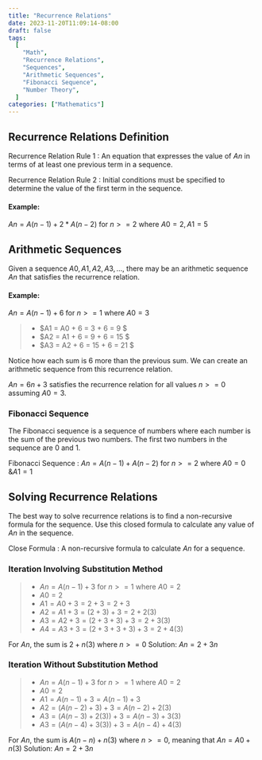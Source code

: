 ```yaml
---
title: "Recurrence Relations"
date: 2023-11-20T11:09:14-08:00
draft: false
tags:
  [
    "Math",
    "Recurrence Relations",
    "Sequences",
    "Arithmetic Sequences",
    "Fibonacci Sequence",
    "Number Theory",
  ]
categories: ["Mathematics"]
---
```


## Recurrence Relations Definition

Recurrence Relation Rule 1
: An equation that expresses the value of $An$ in terms of at least one previous term in a sequence.

Recurrence Relation Rule 2
: Initial conditions must be specified to determine the value of the first term in the sequence.

#### Example:

$An = A(n-1)+ 2* A(n-2)$ for $n>= 2$ where $A0=2, A1=5$

## Arithmetic Sequences

Given a sequence $A0, A1, A2, A3, ...$, there may be an arithmetic sequence $An$ that satisfies the recurrence relation.

#### Example:

$An = A(n-1) + 6$ for $n>= 1$ where $A0=3$

> - $A1 = A0 + 6 = 3 + 6 = 9 $
> - $A2 = A1 + 6 = 9 + 6 = 15 $
> - $A3 = A2 + 6 = 15 + 6 = 21 $

Notice how each sum is 6 more than the previous sum. We can create an arithmetic sequence from this recurrence relation.

$An = 6n + 3$ satisfies the recurrence relation for all values $n>= 0$ assuming $A0=3$.

### Fibonacci Sequence

The Fibonacci sequence is a sequence of numbers where each number is the sum of the previous two numbers. The first two numbers in the sequence are $0$ and $1$.

Fibonacci Sequence
: $An=A(n-1)+A(n-2)$ for $n>=2$ where $A0=0$ &$A1=1$

## Solving Recurrence Relations

The best way to solve recurrence relations is to find a non-recursive formula for the sequence. Use this closed formula to calculate any value of $An$ in the sequence.

Close Formula
: A non-recursive formula to calculate $An$ for a sequence.

### Iteration Involving Substitution Method

> - $An = A(n-1) + 3$ for $n>= 1$ where $A0=2$
> - $A0 = 2$
> - $A1 = A0 + 3 = 2 + 3 =  2+3$
> - $A2 = A1 + 3 = (2+3) + 3 = 2 + 2(3)$
> - $A3 = A2 + 3 = (2+3+3) + 3 = 2 + 3(3)$
> - $A4 = A3 + 3 = (2+3+3+3)+3 = 2+ 4(3)$

For $An$, the sum is $2 + n(3)$ where $n>=0$
Solution: $An = 2+3n$

### Iteration Without Substitution Method

> - $An = A(n-1) + 3$ for $n>= 1$ where $A0=2$
> - $A0 = 2$
> - $A1 = A(n-1) + 3 = A(n-1) + 3$
> - $A2 = (A(n-2) + 3)+3 = A(n-2) + 2(3)$
> - $A3 = (A(n-3) + 2(3))+3 = A(n-3) + 3(3)$
> - $A3 = (A(n-4) + 3(3))+3 = A(n-4) + 4(3)$

For $An$, the sum is $A(n-n) + n(3)$ where $n>=0$, meaning that $An = A0 + n(3)$
Solution: $An = 2+3n$
